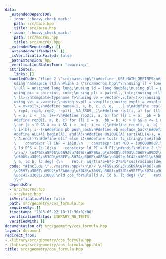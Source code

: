 ```yaml
---
data:
  _extendedDependsOn:
  - icon: ':heavy_check_mark:'
    path: src/base.hpp
    title: src/base.hpp
  - icon: ':heavy_check_mark:'
    path: src/macros.hpp
    title: src/macros.hpp
  _extendedRequiredBy: []
  _extendedVerifiedWith: []
  _isVerificationFailed: false
  _pathExtension: hpp
  _verificationStatusIcon: ':warning:'
  attributes:
    links: []
  bundledCode: "#line 2 \"src/base.hpp\"\n#define _USE_MATH_DEFINES\n#include <bits/stdc++.h>\n\
    using namespace std;\n#line 3 \"src/macros.hpp\"\n\nusing ll = long long;\nusing\
    \ ull = unsigned long long;\nusing ld = long double;\nusing pll = pair<ll, ll>;\n\
    using pii = pair<int, int>;\nusing pli = pair<ll, int>;\nusing pil = pair<int,\
    \ ll>;\ntemplate<typename T>\nusing vv = vector<vector<T>>;\nusing vvl = vv<ll>;\n\
    using vvi = vv<int>;\nusing vvpll = vv<pll>;\nusing vvpli = vv<pli>;\nusing vvpil\
    \ = vv<pil>;\n#define name4(i, a, b, c, d, e, ...) e\n#define rep(...) name4(__VA_ARGS__,\
    \ rep4, rep3, rep2, rep1)(__VA_ARGS__)\n#define rep1(i, a) for (ll i = 0, _aa\
    \ = a; i < _aa; i++)\n#define rep2(i, a, b) for (ll i = a, _bb = b; i < _bb; i++)\n\
    #define rep3(i, a, b, c) for (ll i = a, _bb = b; (c > 0 && a <= i && i < _bb)\
    \ or (c < 0 && a >= i && i > _bb); i += c)\n#define rrep(i, a, b) for (ll i=(a);\
    \ i>(b); i--)\n#define pb push_back\n#define eb emplace_back\n#define mkp make_pair\n\
    #define ALL(A) begin(A), end(A)\n#define UNIQUE(A) sort(ALL(A)), A.erase(unique(ALL(A)),\
    \ A.end())\n#define elif else if\n#define tostr to_string\n\n#ifndef CONSTANTS\n\
    \    constexpr ll INF = 1e18;\n    constexpr int MOD = 1000000007;\n    constexpr\
    \ ld EPS = 1e-10;\n    constexpr ld PI = M_PI;\n#endif\n#line 2 \"src/geometry/cos_formula.hpp\"\
    \n\n// \u4F59\u5F26\u5B9A\u7406(\u8FBAa,b\u3068\u9593\u306E\u89D2\u5EA6deg\u304B\
    \u3089\u3001\u53CD\u5BFE\u5074\u306E\u8FBAc\u3092\u6C42\u3081\u308B)\nld cos_formula(ld\
    \ a, ld b, ld deg) {\n    return sqrt(a*a+b*b-2*a*b*cos(radians(deg)));\n}\n"
  code: "#include \"../macros.hpp\"\n\n// \u4F59\u5F26\u5B9A\u7406(\u8FBAa,b\u3068\
    \u9593\u306E\u89D2\u5EA6deg\u304B\u3089\u3001\u53CD\u5BFE\u5074\u306E\u8FBAc\u3092\
    \u6C42\u3081\u308B)\nld cos_formula(ld a, ld b, ld deg) {\n    return sqrt(a*a+b*b-2*a*b*cos(radians(deg)));\n\
    }\n"
  dependsOn:
  - src/macros.hpp
  - src/base.hpp
  isVerificationFile: false
  path: src/geometry/cos_formula.hpp
  requiredBy: []
  timestamp: '2023-05-22 19:11:30+09:00'
  verificationStatus: LIBRARY_NO_TESTS
  verifiedWith: []
documentation_of: src/geometry/cos_formula.hpp
layout: document
redirect_from:
- /library/src/geometry/cos_formula.hpp
- /library/src/geometry/cos_formula.hpp.html
title: src/geometry/cos_formula.hpp
---
```

